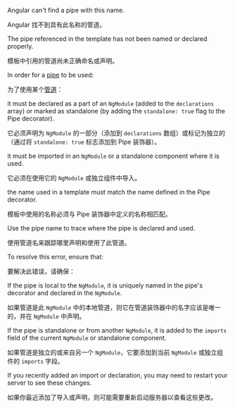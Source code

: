 Angular can't find a pipe with this name.

Angular 找不到具有此名称的管道。

The pipe referenced in the template has not been named or declared properly.

模板中引用的管道尚未正确命名或声明。

In order for a [pipe](guide/pipes) to be used:

为了使用某个[管道](guide/pipes)：

it must be declared as a part of an `NgModule` \(added to the `declarations` array\) or marked as standalone \(by adding the `standalone: true` flag to the Pipe decorator\).

它必须声明为 `NgModule` 的一部分（添加到 `declarations` 数组）或标记为独立的（通过将 `standalone: true` 标志添加到 Pipe 装饰器）。

it must be imported in an `NgModule` or a standalone component where it is used.

它必须在使用它的 `NgModule` 或独立组件中导入。

the name used in a template must match the name defined in the Pipe decorator.

模板中使用的名称必须与 Pipe 装饰器中定义的名称相匹配。

Use the pipe name to trace where the pipe is declared and used.

使用管道名来跟踪哪里声明和使用了此管道。

To resolve this error, ensure that:

要解决此错误，请确保：

If the pipe is local to the `NgModule`, it is uniquely named in the pipe's decorator and declared in the `NgModule`.

如果管道是此 `NgModule` 中的本地管道，则它在管道装饰器中的名字应该是唯一的，并在 `NgModule` 中声明。

If the pipe is standalone or from another `NgModule`, it is added to the `imports` field of the current `NgModule` or standalone component.

如果管道是独立的或来自另一个 `NgModule`，它要添加到当前 `NgModule` 或独立组件的 `imports` 字段。

If you recently added an import or declaration, you may need to restart your server to see these changes.

如果你最近添加了导入或声明，则可能需要重新启动服务器以查看这些更改。